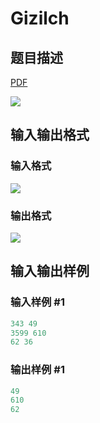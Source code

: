 # Gizilch

## 题目描述

[problemUrl]: https://uva.onlinejudge.org/index.php?option=com_onlinejudge&Itemid=8&category=8&page=show_problem&problem=594

[PDF](https://uva.onlinejudge.org/external/6/p653.pdf)

![](https://cdn.luogu.com.cn/upload/vjudge_pic/UVA653/ab17f9ecf0eb15523e3c7832c3801a938e74afdf.png)

## 输入输出格式

### 输入格式

![](https://cdn.luogu.com.cn/upload/vjudge_pic/UVA653/9d5ee217761ee8dcd2399b985f8682cf71d63145.png)

### 输出格式

![](https://cdn.luogu.com.cn/upload/vjudge_pic/UVA653/f7f5ab1115d6c7a96fa4281764eb9ef518dcdd32.png)

## 输入输出样例

### 输入样例 #1

```cpp
343 49
3599 610
62 36
```


### 输出样例 #1

```cpp
49
610
62
```


